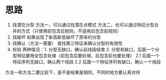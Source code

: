 # 思路

1. 找潜在分型
   方法一，可以通过找潜在点模式
   方法二，也可以通过特征分型合并的方式（只使用前包含后规则，不适用后包含前规则）
2. 找破坏
    如果出现了新高新低破坏了原来的分型
3. 找确认（方法一需要）
    查找第三特征来确认分型的有效性
4. 校验
    两种情况：1. 分型无缺口，确认前线段结束
    2. 分型有缺口，后面一个分型特征要用全包含处理（前包含后要处理，后包含前也要处理）
    2.1 后面一个特征序列无缺口，确认两个线段
    2.2 后面一个特征序列有缺口，确认一个线段


方法一和方法二要比较下，是不是结果是相同，不同的地方要认真对待